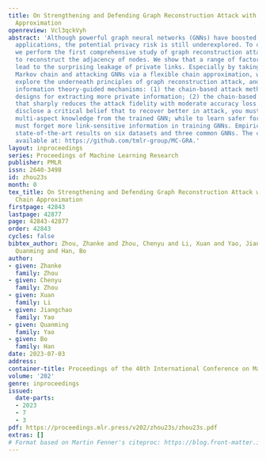 ```yaml
---
title: On Strengthening and Defending Graph Reconstruction Attack with Markov Chain
  Approximation
openreview: Vcl3qckVyh
abstract: 'Although powerful graph neural networks (GNNs) have boosted numerous real-world
  applications, the potential privacy risk is still underexplored. To close this gap,
  we perform the first comprehensive study of graph reconstruction attack that aims
  to reconstruct the adjacency of nodes. We show that a range of factors in GNNs can
  lead to the surprising leakage of private links. Especially by taking GNNs as a
  Markov chain and attacking GNNs via a flexible chain approximation, we systematically
  explore the underneath principles of graph reconstruction attack, and propose two
  information theory-guided mechanisms: (1) the chain-based attack method with adaptive
  designs for extracting more private information; (2) the chain-based defense method
  that sharply reduces the attack fidelity with moderate accuracy loss. Such two objectives
  disclose a critical belief that to recover better in attack, you must extract more
  multi-aspect knowledge from the trained GNN; while to learn safer for defense, you
  must forget more link-sensitive information in training GNNs. Empirically, we achieve
  state-of-the-art results on six datasets and three common GNNs. The code is publicly
  available at: https://github.com/tmlr-group/MC-GRA.'
layout: inproceedings
series: Proceedings of Machine Learning Research
publisher: PMLR
issn: 2640-3498
id: zhou23s
month: 0
tex_title: On Strengthening and Defending Graph Reconstruction Attack with {M}arkov
  Chain Approximation
firstpage: 42843
lastpage: 42877
page: 42843-42877
order: 42843
cycles: false
bibtex_author: Zhou, Zhanke and Zhou, Chenyu and Li, Xuan and Yao, Jiangchao and Yao,
  Quanming and Han, Bo
author:
- given: Zhanke
  family: Zhou
- given: Chenyu
  family: Zhou
- given: Xuan
  family: Li
- given: Jiangchao
  family: Yao
- given: Quanming
  family: Yao
- given: Bo
  family: Han
date: 2023-07-03
address: 
container-title: Proceedings of the 40th International Conference on Machine Learning
volume: '202'
genre: inproceedings
issued:
  date-parts:
  - 2023
  - 7
  - 3
pdf: https://proceedings.mlr.press/v202/zhou23s/zhou23s.pdf
extras: []
# Format based on Martin Fenner's citeproc: https://blog.front-matter.io/posts/citeproc-yaml-for-bibliographies/
---
```

